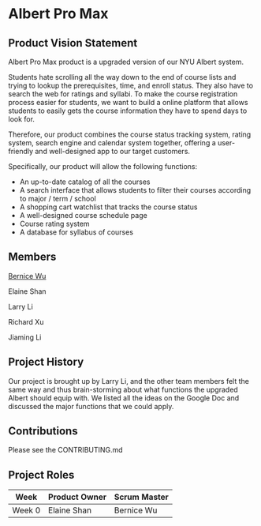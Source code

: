 # Albert Pro Max

## Product Vision Statement
Albert Pro Max product is a upgraded version of our NYU Albert system. 

Students hate scrolling all the way down to the end of course lists and trying to lookup the prerequisites, time, and enroll status. They also have to search the web for ratings and syllabi. To make the course registration process easier for students, we want to build a online platform that allows students to easily gets the course information they have to spend days to look for. 

Therefore, our product combines the course status tracking system, rating system, search engine and calendar system together, offering a user-friendly and well-designed app to our target customers. 

Specifically, our product will allow the following functions:
- An up-to-date catalog of all the courses
- A search interface that allows students to filter their courses according to major / term / school
- A shopping cart watchlist that tracks the course status
- A well-designed course schedule page 
- Course rating system
- A database for syllabus of courses



## Members
[Bernice Wu](https://github.com/Bernice55231)

Elaine Shan

Larry Li

Richard Xu

Jiaming Li

## Project History
Our project is brought up by Larry Li, and the other team members felt the same way and thus brain-storming about what functions the upgraded Albert should equip with. We listed all the ideas on the Google Doc and discussed the major functions that we could apply.

## Contributions
Please see the CONTRIBUTING.md

## Project Roles

|   Week   |  Product Owner  |  Scrum Master  |
| -------- | --------------- | -------------- |
|  Week 0  |   Elaine Shan   |   Bernice Wu   |
